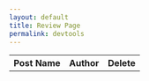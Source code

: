 ```yaml
---
layout: default
title: Review Page
permalink: devtools
---
```


<table>
    <tr>
        <th>Post Name</th>
        <th>Author</th>
        <th>Delete</th>
    </tr>
    <tbody id="result">
    </tbody>
</table>

<script>
    async function main() {
        const backendURL = 'https://y2kcoders.stu.nighthawkcodingsociety.com/api/skatepark/'; // Update the URL to match your backend API

        try {
            const response = await fetch(backendURL);
            if (response.ok) {
                const data = await response.json();
                const result = document.getElementById("result");

                data.forEach((post) => {
                    console.log(post);

                    const row = document.createElement("tr");
                    row.setAttribute("data-post-id", post.title); // Set the data-post-id attribute

                    const nameCell = document.createElement("td");
                    nameCell.textContent = post.title;

                    const authorCell = document.createElement("td");
                    authorCell.textContent = post.author;

                    const deleteCell = document.createElement("td");
                    const deleteButton = document.createElement("button");
                    deleteButton.textContent = "Delete";
                    deleteButton.addEventListener("click", () => deletePost(post.title)); // You'll need to implement this function
                    deleteCell.appendChild(deleteButton);

                    row.appendChild(nameCell);
                    row.appendChild(authorCell);
                    row.appendChild(deleteCell);

                    result.appendChild(row);
                });
            } else {
                console.error("Failed to fetch data from the backend.");
            }
        } catch (error) {
            console.error("An error occurred:", error);
        }
    }

    async function deletePost(postName) {
    const DeleteURL = `https://y2kcoders.stu.nighthawkcodingsociety.com/api/skatepark/delete/${postName}`; // Update the URL to match your backend API

    try {
        const response = await fetch(DeleteURL, {
            method: "DELETE",
            cache: 'no-cache',
            credentials: 'include'
        });

        if (response.ok) {
            // If the DELETE request is successful, remove the corresponding row from the table.
            const row = document.querySelector(`[data-post-id="${postName}"]`);
            row.remove();
        } else {
            console.error("Failed to delete the post.");
        }
    } catch (error) {
        console.error("An error occurred:", error);
    }
    }

    // Call the main function to load the posts when the page loads.
    main();
</script>

